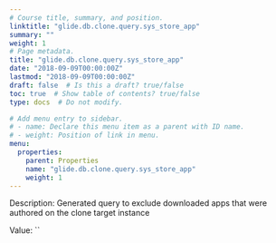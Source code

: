 ```yaml
---
# Course title, summary, and position.
linktitle: "glide.db.clone.query.sys_store_app"
summary: ""
weight: 1
# Page metadata.
title: "glide.db.clone.query.sys_store_app"
date: "2018-09-09T00:00:00Z"
lastmod: "2018-09-09T00:00:00Z"
draft: false  # Is this a draft? true/false
toc: true  # Show table of contents? true/false
type: docs  # Do not modify.

# Add menu entry to sidebar.
# - name: Declare this menu item as a parent with ID name.
# - weight: Position of link in menu.
menu:
  properties:
    parent: Properties
    name: "glide.db.clone.query.sys_store_app"
    weight: 1
---
```


Description: Generated query to exclude downloaded apps that were authored on the clone target instance


Value: ``